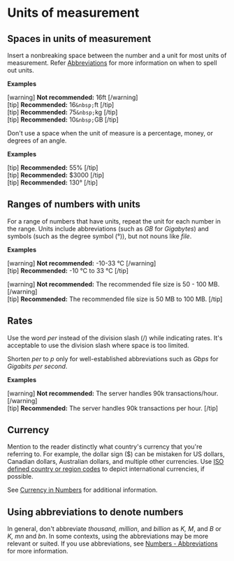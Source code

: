 # Units of measurement

## Spaces in units of measurement

Insert a nonbreaking space between the number and a unit for most units of measurement. Refer [Abbreviations]() for more information on when to spell out units.

**Examples**  

[warning] ****Not recommended:**** 16ft [/warning]  
[tip] **Recommended:** 16`&nbsp;`ft [/tip]  
[tip] **Recommended:** 75`&nbsp;`kg [/tip]  
[tip] **Recommended:** 10`&nbsp;`GB [/tip]  

Don't use a space when the unit of measure is a percentage, money, or degrees of an angle.

**Examples**  

[tip] **Recommended:** 55% [/tip]  
[tip] **Recommended:** $3000 [/tip]  
[tip] **Recommended:** 130° [/tip]  

## Ranges of numbers with units

For a range of numbers that have units, repeat the unit for each number in the range. Units include abbreviations (such as *GB* for *Gigabytes*) and symbols (such as the degree symbol (°)), but not nouns like *file*.

**Examples**  

[warning] **Not recommended:** -10-33 °C  [/warning]  
[tip] **Recommended:** -10 °C to 33 °C [/tip]  

[warning] **Not recommended:** The recommended file size is 50 - 100 MB. [/warning]  
[tip] **Recommended:** The recommended file size is 50 MB to 100 MB. [/tip]  

## Rates

Use the word *per* instead of the division slash (/) while indicating rates. It's acceptable to use the division slash where space is too limited.

Shorten *per* to *p* only for well-established abbreviations such as *Gbps* for *Gigabits per second*.

**Examples**  

[warning] **Not recommended:** The server handles 90k transactions/hour. [/warning]  
[tip] **Recommended:** The server handles 90k transactions per hour. [/tip]  

## Currency

Mention to the reader distinctly what country's currency that you're referring to. For example, the dollar sign ($) can be mistaken for US dollars, Canadian dollars, Australian dollars, and multiple other currencies. Use [ISO defined country or region codes](https://wikipedia.org/wiki/ISO_4217#Active_codes) to depict international currencies, if possible.

See [Currency in Numbers]() for additional information.

## Using abbreviations to denote numbers

In general, don't abbreviate *thousand, million*, and *billion* as *K, M*, and *B* or *K, mn* and *bn*. In some contexts, using the abbreviations may be more relevant or suited. If you use abbreviations, see [Numbers - Abbreviations]() for more information.

